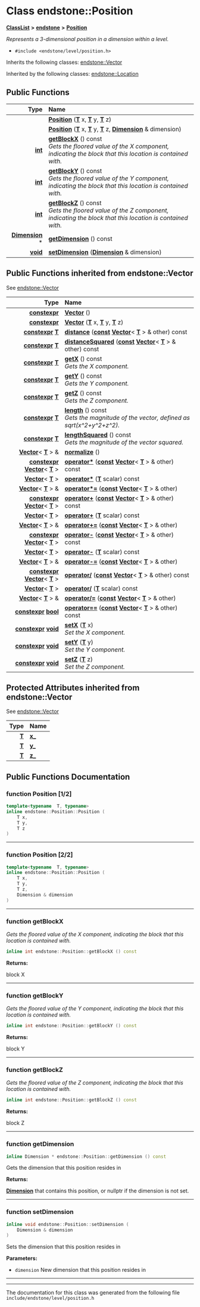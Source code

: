 

# Class endstone::Position



[**ClassList**](annotated.md) **>** [**endstone**](namespaceendstone.md) **>** [**Position**](classendstone_1_1Position.md)



_Represents a 3-dimensional position in a dimension within a level._ 

* `#include <endstone/level/position.h>`



Inherits the following classes: [endstone::Vector](classendstone_1_1Vector.md)


Inherited by the following classes: [endstone::Location](classendstone_1_1Location.md)




















































## Public Functions

| Type | Name |
| ---: | :--- |
|   | [**Position**](#function-position-12) ([**T**](classendstone_1_1Vector.md) x, [**T**](classendstone_1_1Vector.md) y, [**T**](classendstone_1_1Vector.md) z) <br> |
|   | [**Position**](#function-position-22) ([**T**](classendstone_1_1Vector.md) x, [**T**](classendstone_1_1Vector.md) y, [**T**](classendstone_1_1Vector.md) z, [**Dimension**](classendstone_1_1Dimension.md) & dimension) <br> |
|  [**int**](classendstone_1_1Vector.md) | [**getBlockX**](#function-getblockx) () const<br>_Gets the floored value of the X component, indicating the block that this location is contained with._  |
|  [**int**](classendstone_1_1Vector.md) | [**getBlockY**](#function-getblocky) () const<br>_Gets the floored value of the Y component, indicating the block that this location is contained with._  |
|  [**int**](classendstone_1_1Vector.md) | [**getBlockZ**](#function-getblockz) () const<br>_Gets the floored value of the Z component, indicating the block that this location is contained with._  |
|  [**Dimension**](classendstone_1_1Dimension.md) \* | [**getDimension**](#function-getdimension) () const<br> |
|  [**void**](classendstone_1_1Vector.md) | [**setDimension**](#function-setdimension) ([**Dimension**](classendstone_1_1Dimension.md) & dimension) <br> |


## Public Functions inherited from endstone::Vector

See [endstone::Vector](classendstone_1_1Vector.md)

| Type | Name |
| ---: | :--- |
|  [**constexpr**](classendstone_1_1Vector.md) | [**Vector**](classendstone_1_1Vector.md#function-vector-12) () <br> |
|  [**constexpr**](classendstone_1_1Vector.md) | [**Vector**](classendstone_1_1Vector.md#function-vector-22) ([**T**](classendstone_1_1Vector.md) x, [**T**](classendstone_1_1Vector.md) y, [**T**](classendstone_1_1Vector.md) z) <br> |
|  [**constexpr**](classendstone_1_1Vector.md) [**T**](classendstone_1_1Vector.md) | [**distance**](classendstone_1_1Vector.md#function-distance) ([**const**](classendstone_1_1Vector.md) [**Vector**](classendstone_1_1Vector.md)&lt; [**T**](classendstone_1_1Vector.md) &gt; & other) const<br> |
|  [**constexpr**](classendstone_1_1Vector.md) [**T**](classendstone_1_1Vector.md) | [**distanceSquared**](classendstone_1_1Vector.md#function-distancesquared) ([**const**](classendstone_1_1Vector.md) [**Vector**](classendstone_1_1Vector.md)&lt; [**T**](classendstone_1_1Vector.md) &gt; & other) const<br> |
|  [**constexpr**](classendstone_1_1Vector.md) [**T**](classendstone_1_1Vector.md) | [**getX**](classendstone_1_1Vector.md#function-getx) () const<br>_Gets the X component._  |
|  [**constexpr**](classendstone_1_1Vector.md) [**T**](classendstone_1_1Vector.md) | [**getY**](classendstone_1_1Vector.md#function-gety) () const<br>_Gets the Y component._  |
|  [**constexpr**](classendstone_1_1Vector.md) [**T**](classendstone_1_1Vector.md) | [**getZ**](classendstone_1_1Vector.md#function-getz) () const<br>_Gets the Z component._  |
|  [**constexpr**](classendstone_1_1Vector.md) [**T**](classendstone_1_1Vector.md) | [**length**](classendstone_1_1Vector.md#function-length) () const<br>_Gets the magnitude of the vector, defined as sqrt(x^2+y^2+z^2)._  |
|  [**constexpr**](classendstone_1_1Vector.md) [**T**](classendstone_1_1Vector.md) | [**lengthSquared**](classendstone_1_1Vector.md#function-lengthsquared) () const<br>_Gets the magnitude of the vector squared._  |
|  [**Vector**](classendstone_1_1Vector.md)&lt; [**T**](classendstone_1_1Vector.md) &gt; & | [**normalize**](classendstone_1_1Vector.md#function-normalize) () <br> |
|  [**constexpr**](classendstone_1_1Vector.md) [**Vector**](classendstone_1_1Vector.md)&lt; [**T**](classendstone_1_1Vector.md) &gt; | [**operator\***](classendstone_1_1Vector.md#function-operator) ([**const**](classendstone_1_1Vector.md) [**Vector**](classendstone_1_1Vector.md)&lt; [**T**](classendstone_1_1Vector.md) &gt; & other) const<br> |
|  [**Vector**](classendstone_1_1Vector.md)&lt; [**T**](classendstone_1_1Vector.md) &gt; | [**operator\***](classendstone_1_1Vector.md#function-operator_1) ([**T**](classendstone_1_1Vector.md) scalar) const<br> |
|  [**Vector**](classendstone_1_1Vector.md)&lt; [**T**](classendstone_1_1Vector.md) &gt; & | [**operator\*=**](classendstone_1_1Vector.md#function-operator_2) ([**const**](classendstone_1_1Vector.md) [**Vector**](classendstone_1_1Vector.md)&lt; [**T**](classendstone_1_1Vector.md) &gt; & other) <br> |
|  [**constexpr**](classendstone_1_1Vector.md) [**Vector**](classendstone_1_1Vector.md)&lt; [**T**](classendstone_1_1Vector.md) &gt; | [**operator+**](classendstone_1_1Vector.md#function-operator_3) ([**const**](classendstone_1_1Vector.md) [**Vector**](classendstone_1_1Vector.md)&lt; [**T**](classendstone_1_1Vector.md) &gt; & other) const<br> |
|  [**Vector**](classendstone_1_1Vector.md)&lt; [**T**](classendstone_1_1Vector.md) &gt; | [**operator+**](classendstone_1_1Vector.md#function-operator_4) ([**T**](classendstone_1_1Vector.md) scalar) const<br> |
|  [**Vector**](classendstone_1_1Vector.md)&lt; [**T**](classendstone_1_1Vector.md) &gt; & | [**operator+=**](classendstone_1_1Vector.md#function-operator_5) ([**const**](classendstone_1_1Vector.md) [**Vector**](classendstone_1_1Vector.md)&lt; [**T**](classendstone_1_1Vector.md) &gt; & other) <br> |
|  [**constexpr**](classendstone_1_1Vector.md) [**Vector**](classendstone_1_1Vector.md)&lt; [**T**](classendstone_1_1Vector.md) &gt; | [**operator-**](classendstone_1_1Vector.md#function-operator_6) ([**const**](classendstone_1_1Vector.md) [**Vector**](classendstone_1_1Vector.md)&lt; [**T**](classendstone_1_1Vector.md) &gt; & other) const<br> |
|  [**Vector**](classendstone_1_1Vector.md)&lt; [**T**](classendstone_1_1Vector.md) &gt; | [**operator-**](classendstone_1_1Vector.md#function-operator_7) ([**T**](classendstone_1_1Vector.md) scalar) const<br> |
|  [**Vector**](classendstone_1_1Vector.md)&lt; [**T**](classendstone_1_1Vector.md) &gt; & | [**operator-=**](classendstone_1_1Vector.md#function-operator_8) ([**const**](classendstone_1_1Vector.md) [**Vector**](classendstone_1_1Vector.md)&lt; [**T**](classendstone_1_1Vector.md) &gt; & other) <br> |
|  [**constexpr**](classendstone_1_1Vector.md) [**Vector**](classendstone_1_1Vector.md)&lt; [**T**](classendstone_1_1Vector.md) &gt; | [**operator/**](classendstone_1_1Vector.md#function-operator_9) ([**const**](classendstone_1_1Vector.md) [**Vector**](classendstone_1_1Vector.md)&lt; [**T**](classendstone_1_1Vector.md) &gt; & other) const<br> |
|  [**Vector**](classendstone_1_1Vector.md)&lt; [**T**](classendstone_1_1Vector.md) &gt; | [**operator/**](classendstone_1_1Vector.md#function-operator_10) ([**T**](classendstone_1_1Vector.md) scalar) const<br> |
|  [**Vector**](classendstone_1_1Vector.md)&lt; [**T**](classendstone_1_1Vector.md) &gt; & | [**operator/=**](classendstone_1_1Vector.md#function-operator_11) ([**const**](classendstone_1_1Vector.md) [**Vector**](classendstone_1_1Vector.md)&lt; [**T**](classendstone_1_1Vector.md) &gt; & other) <br> |
|  [**constexpr**](classendstone_1_1Vector.md) [**bool**](classendstone_1_1Vector.md) | [**operator==**](classendstone_1_1Vector.md#function-operator_12) ([**const**](classendstone_1_1Vector.md) [**Vector**](classendstone_1_1Vector.md)&lt; [**T**](classendstone_1_1Vector.md) &gt; & other) const<br> |
|  [**constexpr**](classendstone_1_1Vector.md) [**void**](classendstone_1_1Vector.md) | [**setX**](classendstone_1_1Vector.md#function-setx) ([**T**](classendstone_1_1Vector.md) x) <br>_Set the X component._  |
|  [**constexpr**](classendstone_1_1Vector.md) [**void**](classendstone_1_1Vector.md) | [**setY**](classendstone_1_1Vector.md#function-sety) ([**T**](classendstone_1_1Vector.md) y) <br>_Set the Y component._  |
|  [**constexpr**](classendstone_1_1Vector.md) [**void**](classendstone_1_1Vector.md) | [**setZ**](classendstone_1_1Vector.md#function-setz) ([**T**](classendstone_1_1Vector.md) z) <br>_Set the Z component._  |
















## Protected Attributes inherited from endstone::Vector

See [endstone::Vector](classendstone_1_1Vector.md)

| Type | Name |
| ---: | :--- |
|  [**T**](classendstone_1_1Vector.md) | [**x\_**](classendstone_1_1Vector.md#variable-x_)  <br> |
|  [**T**](classendstone_1_1Vector.md) | [**y\_**](classendstone_1_1Vector.md#variable-y_)  <br> |
|  [**T**](classendstone_1_1Vector.md) | [**z\_**](classendstone_1_1Vector.md#variable-z_)  <br> |






































## Public Functions Documentation




### function Position [1/2]

```C++
template<typename  T, typename>
inline endstone::Position::Position (
    T x,
    T y,
    T z
) 
```




<hr>



### function Position [2/2]

```C++
template<typename  T, typename>
inline endstone::Position::Position (
    T x,
    T y,
    T z,
    Dimension & dimension
) 
```




<hr>



### function getBlockX 

_Gets the floored value of the X component, indicating the block that this location is contained with._ 
```C++
inline int endstone::Position::getBlockX () const
```





**Returns:**

block X 





        

<hr>



### function getBlockY 

_Gets the floored value of the Y component, indicating the block that this location is contained with._ 
```C++
inline int endstone::Position::getBlockY () const
```





**Returns:**

block Y 





        

<hr>



### function getBlockZ 

_Gets the floored value of the Z component, indicating the block that this location is contained with._ 
```C++
inline int endstone::Position::getBlockZ () const
```





**Returns:**

block Z 





        

<hr>



### function getDimension 

```C++
inline Dimension * endstone::Position::getDimension () const
```



Gets the dimension that this position resides in




**Returns:**

[**Dimension**](classendstone_1_1Dimension.md) that contains this position, or nullptr if the dimension is not set. 





        

<hr>



### function setDimension 

```C++
inline void endstone::Position::setDimension (
    Dimension & dimension
) 
```



Sets the dimension that this position resides in




**Parameters:**


* `dimension` New dimension that this position resides in 




        

<hr>

------------------------------
The documentation for this class was generated from the following file `include/endstone/level/position.h`

